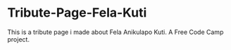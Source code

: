 # Tribute-Page-Fela-Kuti


This is a tribute page i made about Fela Anikulapo Kuti. A Free Code Camp project.
